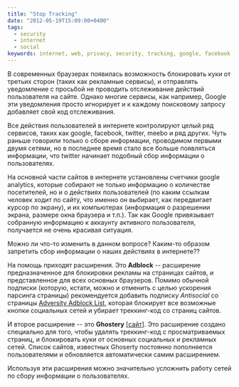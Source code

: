 ```yaml
---
title: "Stop Tracking"
date: "2012-05-19T15:09:00+0400"
tags:
  - security
  - internet
  - social
keywords: internet, web, privacy, security, tracking, google, facebook, twitter
---
```

В современных браузерах появилась возможность блокировать куки от третьих сторон (таких как рекламные сервисы), и отправлять уведомление с просьбой не проводить отслеживание действий пользователя на сайте. Однако многие сервисы, как например, Google эти уведомления просто игнорирует и к каждому поисковому запросу добавляет свой код отслеживания.

Все действия пользователей в интернете контролируют целый ряд сервисов, таких как google, facebook, twitter, meebo и ряд других. Чуть раньше говорили только о сборе информации, проводимом первыми двумя сетями, но в последнее время стало все больше появляться информации, что twitter начинает подобный сбор информации о пользователях.

На основной части сайтов в интернете установлены счетчики google analytics, которые собирают не только информацию о количестве посетителей, но и о действиях пользователей (по каким ссылкам человек ходит по сайту, что именно он выбирает, как передвигает курсор по экрану), и их компьютерах (информация о разрешении экрана, размере окна браузера и т.п.). Так как Google привязывает собранную информацию к аккаунту активного пользователя, получается не очень красивая ситуация.

Можно ли что-то изменить в данном вопросе? Каким-то образом запретить сбор информации о наших действиях в интернете??

На помощь приходят расширения. Это **Adblock** -- расширение предназначенное для блокировки рекламы на страницах сайтов, и представленное для всех основных браузеров. Помимо обычной подписки (которую, кстати, можно и отменить с целью ускорения парсинга страницы) рекомендуется добавить подписку *Antisocial* со страницы [Adversity Adblock List](http://adversity.uk.to/ "Adversity Adblock List"), которая блокирует все возможные кнопки социальных сетей и убирает треккинг-код со страниц сайтов.

И второе расширение -- это **Ghostery** \[[сайт](http://www.ghostery.com/ "Ghostery")\]. Это расширение создано специально для того, чтобы удалять треккинг-код с просматриваемых страниц, и блокировать куки от основных социальных и рекламных сетей. Список сайтов, известных Ghoserty постоянно пополняется пользователями и обновляется автоматически самим расширением.

Используя эти расширения можно значительно усложнить работу сетей по сбору информации о пользователях.
